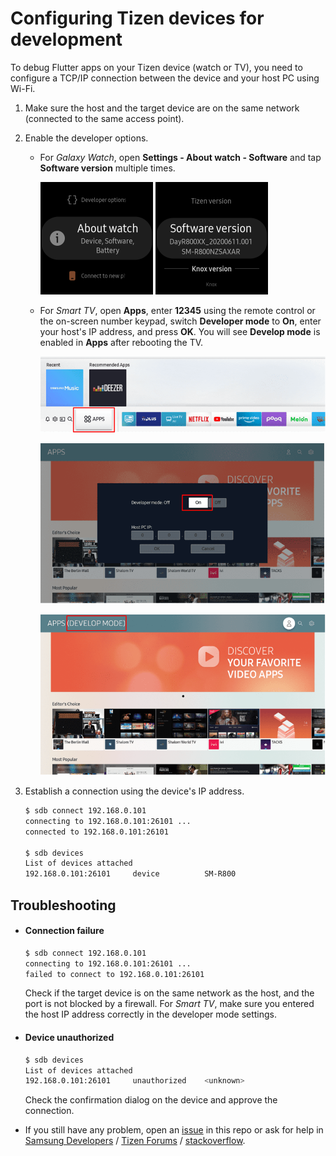 # Configuring Tizen devices for development

To debug Flutter apps on your Tizen device (watch or TV), you need to configure a TCP/IP connection between the device and your host PC using Wi-Fi.

1. Make sure the host and the target device are on the same network (connected to the same access point).

2. Enable the developer options.

   - For _Galaxy Watch_, open **Settings - About watch - Software** and tap **Software version** multiple times.

     ![About watch](images/watch-developer-option-1.png) ![Software version](images/watch-developer-option-2.png)

   - For _Smart TV_, open **Apps**, enter **12345** using the remote control or the on-screen number keypad, switch **Developer mode** to **On**, enter your host's IP address, and press **OK**. You will see **Develop mode** is enabled in **Apps** after rebooting the TV.

     ![Apps](images/tv-developer-option-1.png)

     ![Enter IP address](images/tv-developer-option-2.png)

     ![Develop mode enabled](images/tv-developer-option-3.png)

3. Establish a connection using the device's IP address.

   ```sh
   $ sdb connect 192.168.0.101
   connecting to 192.168.0.101:26101 ...
   connected to 192.168.0.101:26101

   $ sdb devices
   List of devices attached
   192.168.0.101:26101     device          SM-R800
   ```

## Troubleshooting

- #### Connection failure

  ```sh
  $ sdb connect 192.168.0.101
  connecting to 192.168.0.101:26101 ...
  failed to connect to 192.168.0.101:26101
  ```

  Check if the target device is on the same network as the host, and the port is not blocked by a firewall. For _Smart TV_, make sure you entered the host IP address correctly in the developer mode settings.

- #### Device unauthorized

  ```sh
  $ sdb devices
  List of devices attached
  192.168.0.101:26101     unauthorized    <unknown>
  ```

  Check the confirmation dialog on the device and approve the connection.

- If you still have any problem, open an [issue](../../../issues) in this repo or ask for help in [Samsung Developers](https://forum.developer.samsung.com/) / [Tizen Forums](https://developer.tizen.org/forums/sdk-ide/active) / [stackoverflow](https://stackoverflow.com/questions/tagged/tizen).
